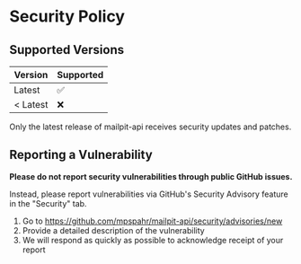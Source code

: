 # Security Policy

## Supported Versions

| Version  | Supported          |
| -------- | ------------------ |
| Latest   | :white_check_mark: |
| < Latest | :x:                |

Only the latest release of mailpit-api receives security updates and patches.

## Reporting a Vulnerability

**Please do not report security vulnerabilities through public GitHub issues.**

Instead, please report vulnerabilities via GitHub's Security Advisory feature in the "Security" tab.

1. Go to https://github.com/mpspahr/mailpit-api/security/advisories/new
2. Provide a detailed description of the vulnerability
3. We will respond as quickly as possible to acknowledge receipt of your report
